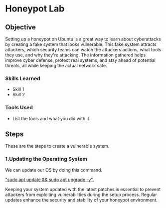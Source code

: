 # Honeypot Lab

## Objective

Setting up a honeypot on Ubuntu is a great way to learn about cyberattacks by creating a fake system that looks vulnerable. This fake system attracts attackers, which security teams can watch the attackers actions, what tools they use, and why they're attacking. The information gathered helps improve cyber defense, protect real systems, and stay ahead of potential threats, all while keeping the actual network safe. 

### Skills Learned


- Skill 1
- Skill 2

### Tools Used

- List the tools and what you did with it.

## Steps

These are the steps to create a vulnerable system.

### 1.Updating the Operating System
<p>
    We can update our OS by doing this command.
</p>
<div>
<a href="https://postimg.cc/KKL91jtZ">
    <p>
    "sudo apt update && sudo apt upgrade -y".
    </p>
</a>
</div>
<p>
        Keeping your system updated with the latest patches is essential to prevent attackers from exploiting vulnerabilities during the setup process. Regular updates enhance the security and stability of your honeypot environment.
    </p>
</div>
